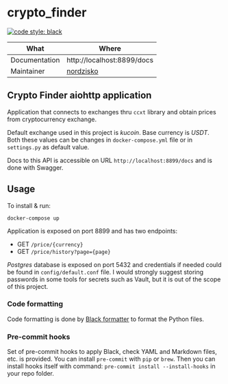 # crypto_finder

[![code style: black](https://img.shields.io/badge/code%20style-black-000000.svg)](https://github.com/ambv/black)

| What          | Where                                       |
| ------------- | ------------------------------------------- |
| Documentation | http://localhost:8899/docs                  |
| Maintainer    | [nordzisko](https://github.com/nordzisko)   |

## Crypto Finder aiohttp application

Application that connects to exchanges thru `ccxt` library and obtain prices from cryptocurrency exchange.

Default exchange used in this project is *kucoin*. Base currency is *USDT*.
Both these values can be changes in `docker-compose.yml` file or in `settings.py` as default value.

Docs to this API is accessible on URL `http://localhost:8899/docs` and is done with Swagger.

## Usage

To install & run:

```
docker-compose up
```

Application is exposed on port 8899 and has two endpoints:

- GET `/price/{currency}`
- GET `/price/history?page={page}`

*Postgres* database is exposed on port 5432 and credentials if needed could be found in `config/default.conf` file.
I would strongly suggest storing passwords in some tools for secrets such as Vault,
but it is out of the scope of this project.

### Code formatting

Code formatting is done by [Black formatter](https://github.com/ambv/black/) to format the Python files.

### Pre-commit hooks

Set of pre-commit hooks to apply Black, check YAML and Markdown files, etc. is provided.
You can install `pre-commit` with `pip` or `brew`.
Then you can install hooks itself with command: `pre-commit install --install-hooks` in your repo folder.
